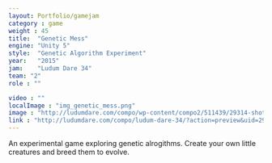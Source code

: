 ```yaml
---
layout: Portfolio/gamejam
category : game
weight : 45
title:  "Genetic Mess"
engine: "Unity 5"
style:  "Genetic Algorithm Experiment"
year:   "2015"
jam:    "Ludum Dare 34"
team: "2"
role : ""

video : ""
localImage : "img_genetic_mess.png"
image : "http://ludumdare.com/compo/wp-content/compo2/511439/29314-shot0-1450146357.png"
link : "http://ludumdare.com/compo/ludum-dare-34/?action=preview&uid=29314"
---
```

An experimental game exploring genetic alrogithms.
Create your own little creatures and breed them to evolve.